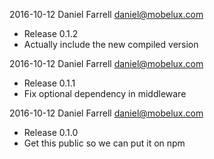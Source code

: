 2016-10-12 Daniel Farrell <daniel@mobelux.com>

  * Release 0.1.2
  * Actually include the new compiled version


2016-10-12 Daniel Farrell <daniel@mobelux.com>

  * Release 0.1.1
  * Fix optional dependency in middleware


2016-10-12 Daniel Farrell <daniel@mobelux.com>

  * Release 0.1.0
  * Get this public so we can put it on npm
